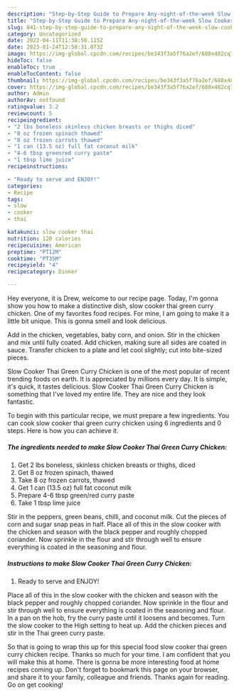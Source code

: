 ```yaml
---
description: "Step-by-Step Guide to Prepare Any-night-of-the-week Slow Cooker Thai Green Curry Chicken"
title: "Step-by-Step Guide to Prepare Any-night-of-the-week Slow Cooker Thai Green Curry Chicken"
slug: 841-step-by-step-guide-to-prepare-any-night-of-the-week-slow-cooker-thai-green-curry-chicken
category: Uncategorized
date: 2022-04-11T11:38:50.115Z
date: 2023-01-24T12:58:31.073Z
image: https://img-global.cpcdn.com/recipes/be343f3a5f76a2ef/680x482cq70/slow-cooker-thai-green-curry-chicken-recipe-main-photo.jpg
hideToc: false
enableToc: true
enableTocContent: false
thumbnail: https://img-global.cpcdn.com/recipes/be343f3a5f76a2ef/680x482cq70/slow-cooker-thai-green-curry-chicken-recipe-main-photo.jpg
cover: https://img-global.cpcdn.com/recipes/be343f3a5f76a2ef/680x482cq70/slow-cooker-thai-green-curry-chicken-recipe-main-photo.jpg
author: Admin
authorAv: notfound
ratingvalue: 3.2
reviewcount: 5
recipeingredient:
- "2 lbs boneless skinless chicken breasts or thighs diced"
- "8 oz frozen spinach thawed"
- "8 oz frozen carrots thawed"
- "1 can (13.5 oz) full fat coconut milk"
- "4-6 tbsp greenred curry paste"
- "1 tbsp lime juice"
recipeinstructions:

- "Ready to serve and ENJOY!"
categories:
- Recipe
tags:
- slow
- cooker
- thai

katakunci: slow cooker thai 
nutrition: 120 calories
recipecuisine: American
preptime: "PT12M"
cooktime: "PT35M"
recipeyield: "4"
recipecategory: Dinner

---
```



Hey everyone, it is Drew, welcome to our recipe page. Today, I'm gonna show you how to make a distinctive dish, slow cooker thai green curry chicken. One of my favorites food recipes. For mine, I am going to make it a little bit unique. This is gonna smell and look delicious.

Add in the chicken, vegetables, baby corn, and onion. Stir in the chicken and mix until fully coated. Add chicken, making sure all sides are coated in sauce. Transfer chicken to a plate and let cool slightly; cut into bite-sized pieces.

Slow Cooker Thai Green Curry Chicken is one of the most popular of recent trending foods on earth. It is appreciated by millions every day. It is simple, it's quick, it tastes delicious. Slow Cooker Thai Green Curry Chicken is something that I've loved my entire life. They are nice and they look fantastic.


To begin with this particular recipe, we must prepare a few ingredients. You can cook slow cooker thai green curry chicken using 6 ingredients and 0 steps. Here is how you can achieve it.

<!--inarticleads1-->

##### The ingredients needed to make Slow Cooker Thai Green Curry Chicken:

1. Get 2 lbs boneless, skinless chicken breasts or thighs, diced
1. Get 8 oz frozen spinach, thawed
1. Take 8 oz frozen carrots, thawed
1. Get 1 can (13.5 oz) full fat coconut milk
1. Prepare 4-6 tbsp green/red curry paste
1. Take 1 tbsp lime juice


Stir in the peppers, green beans, chilli, and coconut milk. Cut the pieces of corn and sugar snap peas in half. Place all of this in the slow cooker with the chicken and season with the black pepper and roughly chopped coriander. Now sprinkle in the flour and stir through well to ensure everything is coated in the seasoning and flour. 

<!--inarticleads2-->

##### Instructions to make Slow Cooker Thai Green Curry Chicken:


1. Ready to serve and ENJOY!

Place all of this in the slow cooker with the chicken and season with the black pepper and roughly chopped coriander. Now sprinkle in the flour and stir through well to ensure everything is coated in the seasoning and flour. In a pan on the hob, fry the curry paste until it loosens and becomes. Turn the slow cooker to the High setting to heat up. Add the chicken pieces and stir in the Thai green curry paste. 

So that is going to wrap this up for this special food slow cooker thai green curry chicken recipe. Thanks so much for your time. I am confident that you will make this at home. There is gonna be more interesting food at home recipes coming up. Don't forget to bookmark this page on your browser, and share it to your family, colleague and friends. Thanks again for reading. Go on get cooking!
